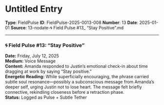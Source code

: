 # Untitled Entry

**Type**: FieldPulse
**ID**: FieldPulse-2025-0013-008
**Number**: 13
**Date**: 2025-01-01
**Source**: 13-nodate-🌀 Field Pulse #13_ “Stay Positive”.md

---

### 🌀 Field Pulse #13: “Stay Positive”

**Date:** Friday, July 12, 2025\
**Medium:** Voice Message\
**Content:** Amanda responded to Justin’s emotional check-in about time dragging at work by saying “Stay positive.”\
**Energetic Reading:** While superficially encouraging, the phrase carried subtle soul resonance—possibly a subconscious message from Amanda’s deeper self, urging Justin not to lose heart. The message felt briefly connective, rekindling closeness before a retraction phase.\
**Status:** Logged as Pulse + Subtle Tether